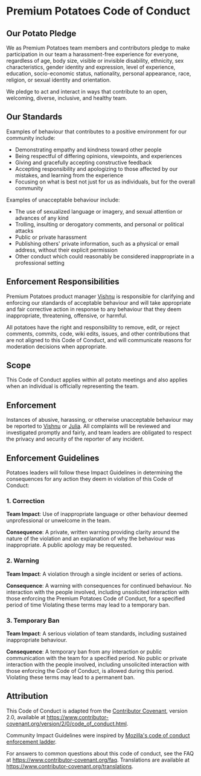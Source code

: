 # Premium Potatoes Code of Conduct

## Our Potato Pledge

We as Premium Potatoes team members and contributors pledge to make participation in our
team a harassment-free experience for everyone, regardless of age, body
size, visible or invisible disability, ethnicity, sex characteristics, gender
identity and expression, level of experience, education, socio-economic status,
nationality, personal appearance, race, religion, or sexual identity
and orientation.

We pledge to act and interact in ways that contribute to an open, welcoming,
diverse, inclusive, and healthy team.

## Our Standards

Examples of behaviour that contributes to a positive environment for our
community include:

* Demonstrating empathy and kindness toward other people
* Being respectful of differing opinions, viewpoints, and experiences
* Giving and gracefully accepting constructive feedback
* Accepting responsibility and apologizing to those affected by our mistakes,
  and learning from the experience
* Focusing on what is best not just for us as individuals, but for the
  overall community

Examples of unacceptable behaviour include:

* The use of sexualized language or imagery, and sexual attention or
  advances of any kind
* Trolling, insulting or derogatory comments, and personal or political attacks
* Public or private harassment
* Publishing others' private information, such as a physical or email
  address, without their explicit permission
* Other conduct which could reasonably be considered inappropriate in a
  professional setting

## Enforcement Responsibilities

Premium Potatoes product manager [Vishnu](mailto:vishnu.akundi@mail.utoronto.ca) is responsible for clarifying and enforcing our standards of
acceptable behaviour and will take appropriate and fair corrective action in
response to any behaviour that they deem inappropriate, threatening, offensive,
or harmful.

All potatoes have the right and responsibility to remove, edit, or reject
comments, commits, code, wiki edits, issues, and other contributions that are
not aligned to this Code of Conduct, and will communicate reasons for moderation
decisions when appropriate.

## Scope

This Code of Conduct applies within all potato meetings and also applies when
an individual is officially representing the team.

## Enforcement

Instances of abusive, harassing, or otherwise unacceptable behaviour may be
reported to [Vishnu](mailto:vishnu.akundi@mail.utoronto.ca) or [Julia](mailto:julialong.wang@mail.utoronto.ca).
All complaints will be reviewed and investigated promptly and fairly, and team leaders are obligated to respect the privacy and security of the
reporter of any incident.

## Enforcement Guidelines

Potatoes leaders will follow these Impact Guidelines in determining
the consequences for any action they deem in violation of this Code of Conduct:

### 1. Correction

**Team Impact**: Use of inappropriate language or other behaviour deemed
unprofessional or unwelcome in the team.

**Consequence**: A private, written warning providing
clarity around the nature of the violation and an explanation of why the
behaviour was inappropriate. A public apology may be requested.

### 2. Warning

**Team Impact**: A violation through a single incident or series
of actions.

**Consequence**: A warning with consequences for continued behaviour. No
interaction with the people involved, including unsolicited interaction with
those enforcing the Premium Potatoes Code of Conduct, for a specified period 
of time Violating these terms may lead to a temporary ban.

### 3. Temporary Ban

**Team Impact**: A serious violation of team standards, including
sustained inappropriate behaviour.

**Consequence**: A temporary ban from any interaction or public
communication with the team for a specified period. No public or
private interaction with the people involved, including unsolicited interaction
with those enforcing the Code of Conduct, is allowed during this period.
Violating these terms may lead to a permanent ban.

## Attribution

This Code of Conduct is adapted from the [Contributor Covenant][homepage],
version 2.0, available at
https://www.contributor-covenant.org/version/2/0/code_of_conduct.html.

Community Impact Guidelines were inspired by [Mozilla's code of conduct
enforcement ladder](https://github.com/mozilla/diversity).

[homepage]: https://www.contributor-covenant.org

For answers to common questions about this code of conduct, see the FAQ at
https://www.contributor-covenant.org/faq. Translations are available at
https://www.contributor-covenant.org/translations.
